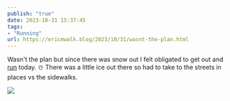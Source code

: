 ```yaml
---
publish: "true"
date: 2023-10-31 15:37:45
tags:
- "Running"
url: https://ericmwalk.blog/2023/10/31/wasnt-the-plan.html
---
```

Wasn't the plan but since there was snow out I felt obligated to get out and [run](https://strava.com/activities/10136727811) today. ☃️ There was a little ice out there so had to take to the streets in places vs the sidewalks.

![](https://ericmwalk.blog/uploads/2023/1ca1ffee-0194-4bd8-b4b8-1b2f7f5edd0c.jpg)